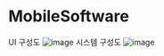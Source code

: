 # MobileSoftware
UI 구성도
![image](https://github.com/soo5o/MobileSoftware/assets/90204622/d3af81cc-d282-458d-8610-496e999bd3b0)
시스템 구성도
![image](https://github.com/soo5o/MobileSoftware/assets/90204622/122bc633-2ef1-4f8f-bf1d-4686a1a416f6)
